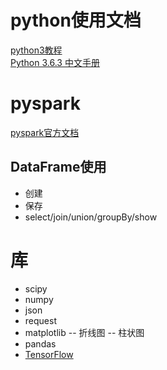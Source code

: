# python使用文档
[python3教程](https://www.runoob.com/python3/python3-tutorial.html)  
[Python 3.6.3 中文手册](https://www.runoob.com/manual/pythontutorial3/docs/html/)

# pyspark
[pyspark官方文档](http://spark.apache.org/docs/latest/api/python/pyspark.sql.html)  

## DataFrame使用
- 创建
- 保存
- select/join/union/groupBy/show

# 库
- scipy
- numpy
- json
- request
- matplotlib
-- 折线图
-- 柱状图
- pandas
- [TensorFlow](https://tf.wiki/zh/mlstudyjam.html)
